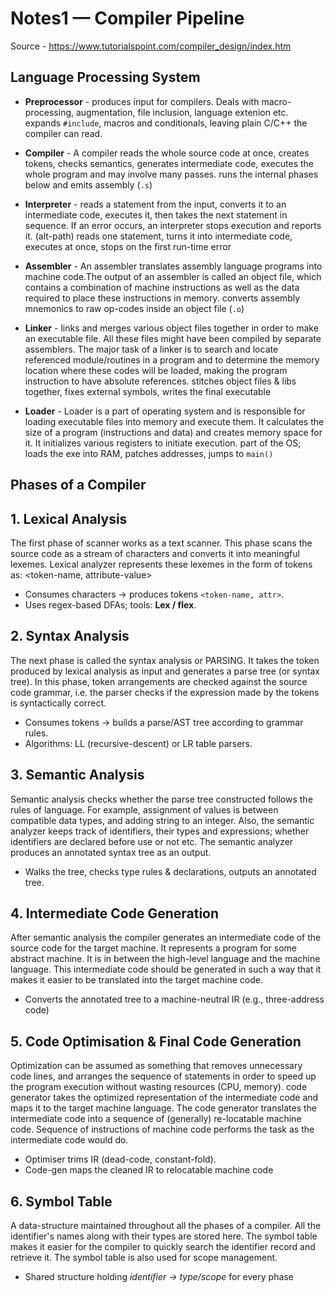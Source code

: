 # Notes1 — Compiler Pipeline

Source - https://www.tutorialspoint.com/compiler_design/index.htm

## Language Processing System

- **Preprocessor** - produces input for compilers. Deals with macro-processing, augmentation, file inclusion, language extenion etc.
expands `#include`, macros and conditionals, leaving plain C/C++ the compiler can read.

- **Compiler** - A compiler reads the whole source code at once, creates tokens, checks semantics, generates intermediate code, executes the whole program and may involve many passes.
runs the internal phases below and emits assembly (`.s`)

- **Interpreter** - reads a statement from the input, converts it to an intermediate code, executes it, then takes the next statement in sequence. If an error occurs, an interpreter stops execution and reports it.
(alt-path) reads one statement, turns it into intermediate code, executes at once, stops on the first run-time error

- **Assembler** - An assembler translates assembly language programs into machine code.The output of an assembler is called an object file, which contains a combination of machine instructions as well as the data required to place these instructions in memory.
converts assembly mnemonics to raw op-codes inside an object file (`.o`)

- **Linker** - links and merges various object files together in order to make an executable file. All these files might have been compiled by separate assemblers. The major task of a linker is to search and locate referenced module/routines in a program and to determine the memory location where these codes will be loaded, making the program instruction to have absolute references.
stitches object files & libs together, fixes external symbols, writes the final executable

- **Loader** - Loader is a part of operating system and is responsible for loading executable files into memory and execute them. It calculates the size of a program (instructions and data) and creates memory space for it. It initializes various registers to initiate execution.
part of the OS; loads the exe into RAM, patches addresses, jumps to `main()`

## Phases of a Compiler 

## 1. Lexical Analysis  
The first phase of scanner works as a text scanner. This phase scans the source code as a stream of characters and converts it into meaningful lexemes. Lexical analyzer represents these lexemes in the form of tokens as: <token-name, attribute-value>
- Consumes characters → produces tokens `<token-name, attr>`.  
- Uses regex-based DFAs; tools: **Lex / flex**. 

## 2. Syntax Analysis  
The next phase is called the syntax analysis or PARSING. It takes the token produced by lexical analysis as input and generates a parse tree (or syntax tree). In this phase, token arrangements are checked against the source code grammar, i.e. the parser checks if the expression made by the tokens is syntactically correct.
- Consumes tokens → builds a parse/AST tree according to grammar rules.  
- Algorithms: LL (recursive-descent) or LR table parsers.

## 3. Semantic Analysis  
Semantic analysis checks whether the parse tree constructed follows the rules of language. For example, assignment of values is between compatible data types, and adding string to an integer. Also, the semantic analyzer keeps track of identifiers, their types and expressions; whether identifiers are declared before use or not etc. The semantic analyzer produces an annotated syntax tree as an output.
- Walks the tree, checks type rules & declarations, outputs an annotated tree. 

## 4. Intermediate Code Generation  
After semantic analysis the compiler generates an intermediate code of the source code for the target machine. It represents a program for some abstract machine. It is in between the high-level language and the machine language. This intermediate code should be generated in such a way that it makes it easier to be translated into the target machine code.
- Converts the annotated tree to a machine-neutral IR (e.g., three-address code)

## 5. Code Optimisation & Final Code Generation  
Optimization can be assumed as something that removes unnecessary code lines, and arranges the sequence of statements in order to speed up the program execution without wasting resources (CPU, memory).
code generator takes the optimized representation of the intermediate code and maps it to the target machine language. The code generator translates the intermediate code into a sequence of (generally) re-locatable machine code. Sequence of instructions of machine code performs the task as the intermediate code would do.
- Optimiser trims IR (dead-code, constant-fold).  
- Code-gen maps the cleaned IR to relocatable machine code

## 6. Symbol Table
A data-structure maintained throughout all the phases of a compiler. All the identifier's names along with their types are stored here. The symbol table makes it easier for the compiler to quickly search the identifier record and retrieve it. The symbol table is also used for scope management.
- Shared structure holding *identifier → type/scope* for every phase

